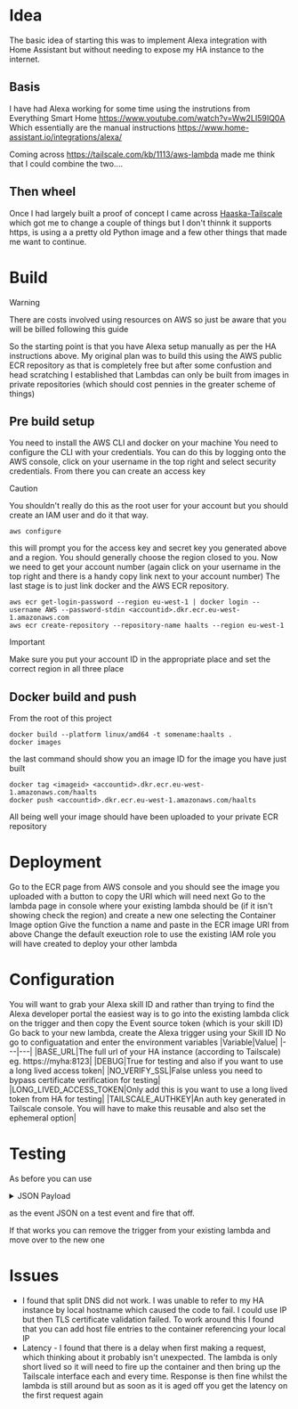 # Idea
The basic idea of starting this was to implement Alexa integration with Home Assistant but without needing to expose my HA instance to the internet.

## Basis
I have had Alexa working for some time using the instrutions from Everything Smart Home https://www.youtube.com/watch?v=Ww2LI59IQ0A
Which essentially are the manual instructions https://www.home-assistant.io/integrations/alexa/

Coming across https://tailscale.com/kb/1113/aws-lambda made me think that I could combine the two....

## Then wheel
Once I had largely built a proof of concept I came across [Haaska-Tailscale](https://github.com/tieum/haaska-tailscale) which got me to change a couple of things but I don't thinnk it supports https, is using a a pretty old Python image and a few other things that made me want to continue.

# Build
> [!WARNING]
> There are costs involved using resources on AWS so just be aware that you will be billed following this guide

So the starting point is that you have Alexa setup manually as per the HA instructions above.
My original plan was to build this using the AWS public ECR repository as that is completely free but after some confustion and head scratching I established that Lambdas can only be built from images in private repositories (which should cost pennies in the greater scheme of things)

## Pre build setup
You need to install the AWS CLI and docker on your machine
You need to configure the CLI with your credentials.  You can do this by logging onto the AWS console, click on your username in the top right and select security credentials.
From there you can create an access key

> [!CAUTION]
>  You shouldn't really do this as the root user for your account but you should create an IAM user and do it that way.

```
aws configure
```
this will prompt you for the access key and secret key you generated above and a region.  You should generally choose the region closed to you.
Now we need to get your account number (again click on your username in the top right and there is a handy copy link next to your account number)
The last stage is to just link docker and the AWS ECR repository.
```
aws ecr get-login-password --region eu-west-1 | docker login --username AWS --password-stdin <accountid>.dkr.ecr.eu-west-1.amazonaws.com
aws ecr create-repository --repository-name haalts --region eu-west-1
```
> [!IMPORTANT]
> Make sure you put your account ID in the appropriate place and set the correct region in all three place

## Docker build and push
From the root of this project
```
docker build --platform linux/amd64 -t somename:haalts .
docker images
```
the last command should show you an image ID for the image you have just built
```
docker tag <imageid> <accountid>.dkr.ecr.eu-west-1.amazonaws.com/haalts
docker push <accountid>.dkr.ecr.eu-west-1.amazonaws.com/haalts
```
All being well your image should have been uploaded to your private ECR repository

# Deployment
Go to the ECR page from AWS console and you should see the image you uploaded with a button to copy the URI which will need next
Go to the lambda page in console where your existing lambda should be (if it isn't showing check the region) and create a new one selecting the Container Image option
Give the function a name and paste in the ECR image URI from above
Change the default exeuction role to use the existing IAM role you will have created to deploy your other lambda

# Configuration
You will want to grab your Alexa skill ID and rather than trying to find the Alexa developer portal the easiest way is to go into the existing lambda click on the trigger and then copy the Event source token (which is your skill ID)
Go back to your new lambda, create the Alexa trigger using your Skill ID
No go to configuatation and enter the environment variables
|Variable|Value|
|---|---|
|BASE_URL|The full url of your HA instance (according to Tailscale) eg. https://myha:8123|
|DEBUG|True for testing and also if you want to use a long lived access token|
|NO_VERIFY_SSL|False unless you need to bypass certificate verification for testing|
|LONG_LIVED_ACCESS_TOKEN|Only add this is you want to use a long lived token from HA for testing|
|TAILSCALE_AUTHKEY|An auth key generated in Tailscale console.   You will have to make this reusable and also set the ephemeral option|

# Testing
As before you can use

<details>
<summary>JSON Payload</summary>
  
```json
  {
  "directive": {
    "header": {
      "namespace": "Alexa.Discovery",
      "name": "Discover",
      "payloadVersion": "3",
      "messageId": "1bd5d003-31b9-476f-ad03-71d471922820"
    },
    "payload": {
      "scope": {
        "type": "BearerToken"
      }
    }
  }
}
```
  
</details>

as the event JSON on a test event and fire that off.

If that works you can remove the trigger from your existing lambda and move over to the new one

# Issues
- I found that split DNS did not work.   I was unable to refer to my HA instance by local hostname which caused the code to fail.   I could use IP but then TLS certificate validation failed.   To work around this I found that you can add host file entries to the container referencing your local IP
- Latency - I found that there is a delay when first making a request, which thinking about it probably isn't unexpected.   The lambda is only short lived so it will need to fire up the container and then bring up the Tailscale interface each and every time.   Response is then fine whilst the lambda is still around but as soon as it is aged off you get the latency on the first request again

